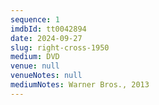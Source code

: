```yaml
---
sequence: 1
imdbId: tt0042894
date: 2024-09-27
slug: right-cross-1950
medium: DVD
venue: null
venueNotes: null
mediumNotes: Warner Bros., 2013
---
```


